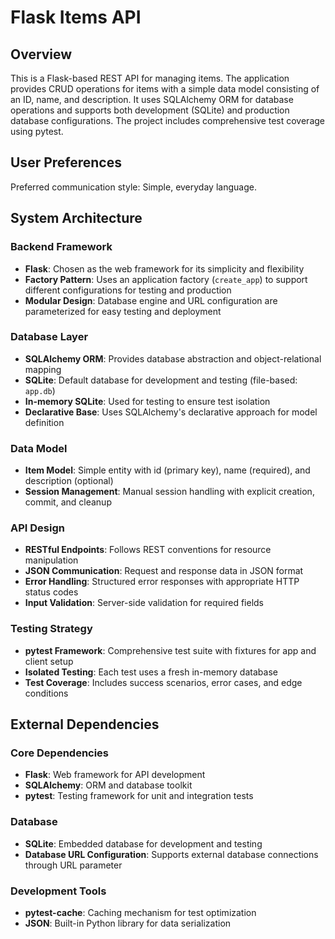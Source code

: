 # Flask Items API

## Overview

This is a Flask-based REST API for managing items. The application provides CRUD operations for items with a simple data model consisting of an ID, name, and description. It uses SQLAlchemy ORM for database operations and supports both development (SQLite) and production database configurations. The project includes comprehensive test coverage using pytest.

## User Preferences

Preferred communication style: Simple, everyday language.

## System Architecture

### Backend Framework
- **Flask**: Chosen as the web framework for its simplicity and flexibility
- **Factory Pattern**: Uses an application factory (`create_app`) to support different configurations for testing and production
- **Modular Design**: Database engine and URL configuration are parameterized for easy testing and deployment

### Database Layer
- **SQLAlchemy ORM**: Provides database abstraction and object-relational mapping
- **SQLite**: Default database for development and testing (file-based: `app.db`)
- **In-memory SQLite**: Used for testing to ensure test isolation
- **Declarative Base**: Uses SQLAlchemy's declarative approach for model definition

### Data Model
- **Item Model**: Simple entity with id (primary key), name (required), and description (optional)
- **Session Management**: Manual session handling with explicit creation, commit, and cleanup

### API Design
- **RESTful Endpoints**: Follows REST conventions for resource manipulation
- **JSON Communication**: Request and response data in JSON format
- **Error Handling**: Structured error responses with appropriate HTTP status codes
- **Input Validation**: Server-side validation for required fields

### Testing Strategy
- **pytest Framework**: Comprehensive test suite with fixtures for app and client setup
- **Isolated Testing**: Each test uses a fresh in-memory database
- **Test Coverage**: Includes success scenarios, error cases, and edge conditions

## External Dependencies

### Core Dependencies
- **Flask**: Web framework for API development
- **SQLAlchemy**: ORM and database toolkit
- **pytest**: Testing framework for unit and integration tests

### Database
- **SQLite**: Embedded database for development and testing
- **Database URL Configuration**: Supports external database connections through URL parameter

### Development Tools
- **pytest-cache**: Caching mechanism for test optimization
- **JSON**: Built-in Python library for data serialization